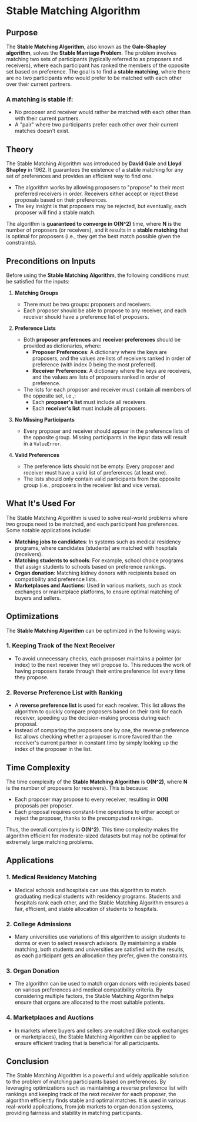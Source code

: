 # Stable Matching Algorithm

## Purpose

The **Stable Matching Algorithm**, also known as the **Gale-Shapley algorithm**, solves the **Stable Marriage Problem**. The problem involves matching two sets of participants (typically referred to as proposers and receivers), where each participant has ranked the members of the opposite set based on preference. The goal is to find a **stable matching**, where there are no two participants who would prefer to be matched with each other over their current partners.

### A matching is stable if:
- No proposer and receiver would rather be matched with each other than with their current partners.
- A "pair" where two participants prefer each other over their current matches doesn't exist.

## Theory

The Stable Matching Algorithm was introduced by **David Gale** and **Lloyd Shapley** in 1962. It guarantees the existence of a stable matching for any set of preferences and provides an efficient way to find one.

- The algorithm works by allowing proposers to "propose" to their most preferred receivers in order. Receivers either accept or reject these proposals based on their preferences.
- The key insight is that proposers may be rejected, but eventually, each proposer will find a stable match.

The algorithm is **guaranteed to converge in O(N^2)** time, where **N** is the number of proposers (or receivers), and it results in a **stable matching** that is optimal for proposers (i.e., they get the best match possible given the constraints).

## Preconditions on Inputs

Before using the **Stable Matching Algorithm**, the following conditions must be satisfied for the inputs:

1. **Matching Groups**
   - There must be two groups: proposers and receivers.
   - Each proposer should be able to propose to any receiver, and each receiver should have a preference list of proposers.

2. **Preference Lists**
   - Both **proposer preferences** and **receiver preferences** should be provided as dictionaries, where:
     - **Proposer Preferences**: A dictionary where the keys are proposers, and the values are lists of receivers ranked in order of preference (with index 0 being the most preferred).
     - **Receiver Preferences**: A dictionary where the keys are receivers, and the values are lists of proposers ranked in order of preference.
   - The lists for each proposer and receiver must contain all members of the opposite set, i.e.,:
     - Each **proposer's list** must include all receivers.
     - Each **receiver's list** must include all proposers.
   
3. **No Missing Participants**
   - Every proposer and receiver should appear in the preference lists of the opposite group. Missing participants in the input data will result in a `ValueError`.

4. **Valid Preferences**
   - The preference lists should not be empty. Every proposer and receiver must have a valid list of preferences (at least one).
   - The lists should only contain valid participants from the opposite group (i.e., proposers in the receiver list and vice versa).

## What It's Used For

The Stable Matching Algorithm is used to solve real-world problems where two groups need to be matched, and each participant has preferences. Some notable applications include:

- **Matching jobs to candidates**: In systems such as medical residency programs, where candidates (students) are matched with hospitals (receivers).
- **Matching students to schools**: For example, school choice programs that assign students to schools based on preference rankings.
- **Organ donation**: Matching kidney donors with recipients based on compatibility and preference lists.
- **Marketplaces and Auctions**: Used in various markets, such as stock exchanges or marketplace platforms, to ensure optimal matching of buyers and sellers.

## Optimizations

The **Stable Matching Algorithm** can be optimized in the following ways:

### 1. **Keeping Track of the Next Receiver**

- To avoid unnecessary checks, each proposer maintains a pointer (or index) to the next receiver they will propose to. This reduces the work of having proposers iterate through their entire preference list every time they propose.

### 2. **Reverse Preference List with Ranking**

- A **reverse preference list** is used for each receiver. This list allows the algorithm to quickly compare proposers based on their rank for each receiver, speeding up the decision-making process during each proposal.
- Instead of comparing the proposers one by one, the reverse preference list allows checking whether a proposer is more favored than the receiver's current partner in constant time by simply looking up the index of the proposer in the list.

## Time Complexity

The time complexity of the **Stable Matching Algorithm** is **O(N^2)**, where **N** is the number of proposers (or receivers). This is because:
- Each proposer may propose to every receiver, resulting in **O(N)** proposals per proposer.
- Each proposal requires constant-time operations to either accept or reject the proposer, thanks to the precomputed rankings.

Thus, the overall complexity is **O(N^2)**. This time complexity makes the algorithm efficient for moderate-sized datasets but may not be optimal for extremely large matching problems.

## Applications

### 1. **Medical Residency Matching**
   - Medical schools and hospitals can use this algorithm to match graduating medical students with residency programs. Students and hospitals rank each other, and the Stable Matching Algorithm ensures a fair, efficient, and stable allocation of students to hospitals.

### 2. **College Admissions**
   - Many universities use variations of this algorithm to assign students to dorms or even to select research advisors. By maintaining a stable matching, both students and universities are satisfied with the results, as each participant gets an allocation they prefer, given the constraints.

### 3. **Organ Donation**
   - The algorithm can be used to match organ donors with recipients based on various preferences and medical compatibility criteria. By considering multiple factors, the Stable Matching Algorithm helps ensure that organs are allocated to the most suitable patients.

### 4. **Marketplaces and Auctions**
   - In markets where buyers and sellers are matched (like stock exchanges or marketplaces), the Stable Matching Algorithm can be applied to ensure efficient trading that is beneficial for all participants.

## Conclusion

The Stable Matching Algorithm is a powerful and widely applicable solution to the problem of matching participants based on preferences. By leveraging optimizations such as maintaining a reverse preference list with rankings and keeping track of the next receiver for each proposer, the algorithm efficiently finds stable and optimal matches. It is used in various real-world applications, from job markets to organ donation systems, providing fairness and stability in matching participants.
